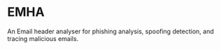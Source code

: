 # EMHA
An Email header analyser for phishing analysis, spoofing detection, and tracing malicious emails.
